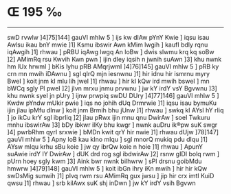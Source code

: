 # Œ 195 ‰
---
swD rvwlw ]4]75]144] gauVI mhlw 5 ] ijs kw dIAw pYnY Kwie ]
iqsu isau Awlsu ikau bnY mwie ]1] Ksmu ibswir Awn kMim lwgih ]
kaufI bdly rqnu iqAwgih ]1] rhwau ] pRBU iqAwg lwgq An loBw ]
dwis slwmu krq kq soBw ]2] AMimRq rsu Kwvih Kwn pwn ] ijin dIey
iqsih n jwnih suAwn ]3] khu nwnk hm lUx hrwmI ] bKis lyhu pRB
AMqrjwmI ]4]76]145] gauVI mhlw 5 ] pRB ky crn mn mwih iDAwnu
] sgl qIrQ mjn iesnwnu ]1] hir idnu hir ismrnu myry BweI ] koit
jnm kI mlu lih jweI ]1] rhwau ] hir kI kQw ird mwih bsweI ] mn
bWCq sgly Pl pweI ]2] jIvn mrxu jnmu prvwnu ] jw kY irdY vsY
Bgvwnu ]3] khu nwnk syeI jn pUry ] ijnw prwpiq swDU DUry
]4]77]146] gauVI mhlw 5 ] Kwdw pYndw mUkir pwie ] iqs no johih
dUq Drmrwie ]1] iqsu isau bymuKu ijin jIau ipMfu dInw ] koit jnm
Brmih bhu jUnw ]1] rhwau ] swkq kI AYsI hY rIiq ] jo ikCu krY sgl
ibprIiq ]2] jIau pRwx ijin mnu qnu DwirAw ] soeI Twkuru mnhu
ibswirAw ]3] bDy ibkwr ilKy bhu kwgr ] nwnk auDru ik®pw suK swgr
]4] pwrbRhm qyrI srxwie ] bMDn kwit qrY hir nwie ]1] rhwau dUjw
]78]147] gauVI mhlw 5 ] Apny loB kau kIno mIqu ] sgl mnorQ
mukiq pdu dIqu ]1] AYsw mIqu krhu sBu koie ] jw qy ibrQw koie n hoie
]1] rhwau ] ApunY suAwie irdY lY DwirAw ] dUK drd rog sgl ibdwirAw
]2] rsnw gIDI bolq rwm ] pUrn hoey sgly kwm ]3] Aink bwr nwnk
bilhwrw ] sPl drsnu goibMdu hmwrw ]4]79]148] gauVI mhlw 5 ]
koit ibGn ihry iKn mwih ] hir hir kQw swDsMig sunwih ]1] pIvq rwm
rsu AMimRq gux jwsu ] jip hir crx imtI KuiD qwsu ]1] rhwau ] srb
kilAwx suK shj inDwn ] jw kY irdY vsih Bgvwn
####
